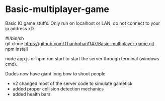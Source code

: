 # Basic-multiplayer-game
Basic IO game stuffs.
Only run on localhost or LAN, do not connect to your ip address xD

#!/bin/sh  
git clone https://github.com/Thanhphan1147/Basic-multiplayer-game.git  
npm install  

node app.js or npm run start to start the server through terminal (windows cmd). 
  
Dudes now have giant long bow to shoot people

- v2 changed most of the server code to simulate gametick
- added proper collision detection mechanics
- added health bars
